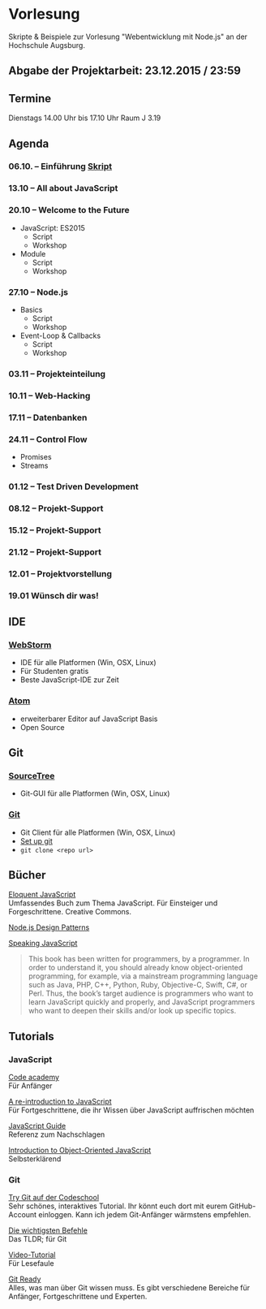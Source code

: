 Vorlesung
========

Skripte & Beispiele zur Vorlesung "Webentwicklung mit Node.js" an der Hochschule Augsburg.

## Abgabe der Projektarbeit: 23.12.2015 / 23:59

## Termine

Dienstags 14.00 Uhr bis 17.10 Uhr
Raum J 3.19

## Agenda


### 06.10. – Einführung [Skript](http://hsa-nodejs-ws1516.github.io/vorlesung/1-einfuehrung/#1)

### 13.10 – All about JavaScript

### 20.10 – Welcome to the Future

- JavaScript: ES2015 
  - Script 
  - Workshop
- Module 
  - Script 
  - Workshop 

### 27.10 – Node.js 

- Basics
  - Script
  - Workshop
- Event-Loop & Callbacks
  - Script 
  - Workshop 

### 03.11 – Projekteinteilung 

### 10.11 – Web-Hacking

### 17.11 – Datenbanken

### 24.11 – Control Flow

- Promises
- Streams

### 01.12 – Test Driven Development

### 08.12 – Projekt-Support
 
### 15.12 – Projekt-Support

### 21.12 – Projekt-Support

### 12.01 – Projektvorstellung

### 19.01 Wünsch dir was! 


## IDE

### [WebStorm](https://www.jetbrains.com/webstorm/)

- IDE für alle Platformen (Win, OSX, Linux)
- Für Studenten gratis
- Beste JavaScript-IDE zur Zeit

### [Atom](https://atom.io/)

- erweiterbarer Editor auf JavaScript Basis
- Open Source 

## Git

### [SourceTree](http://www.sourcetreeapp.com/)

- Git-GUI für alle Platformen (Win, OSX, Linux)

### [Git](http://git-scm.com/downloads)

- Git Client für alle Platformen (Win, OSX, Linux)
- [Set up git](https://help.github.com/articles/set-up-git)
- `git clone <repo url>`

## Bücher 

[Eloquent JavaScript](http://eloquentjavascript.net/)<br>
Umfassendes Buch zum Thema JavaScript. Für Einsteiger und Forgeschrittene. Creative Commons. 

[Node.js Design Patterns](https://www.packtpub.com/web-development/nodejs-design-patterns) 

[Speaking JavaScript](http://speakingjs.com/)
>This book has been written for programmers, by a programmer. In order to understand it, you should already know object-oriented programming, for example, via a mainstream programming language such as Java, PHP, C++, Python, Ruby, Objective-C, Swift, C#, or Perl.
 Thus, the book’s target audience is programmers who want to learn JavaScript quickly and properly, and JavaScript programmers who want to deepen their skills and/or look up specific topics.

## Tutorials

### JavaScript

[Code academy](http://www.codecademy.com/en/tracks/javascript)<br>
Für Anfänger

[A re-introduction to JavaScript](https://developer.mozilla.org/en-US/docs/Web/JavaScript/A_re-introduction_to_JavaScript)<br>
Für Fortgeschrittene, die ihr Wissen über JavaScript auffrischen möchten

[JavaScript Guide](https://developer.mozilla.org/en-US/docs/Web/JavaScript/Guide)<br>
Referenz zum Nachschlagen

[Introduction to Object-Oriented JavaScript](https://developer.mozilla.org/en-US/docs/Web/JavaScript/Introduction_to_Object-Oriented_JavaScript)<br>
Selbsterklärend


### Git

[Try Git auf der Codeschool](http://www.codeschool.com/courses/try-git)<br>
Sehr schönes, interaktives Tutorial. Ihr könnt euch dort mit eurem GitHub-Account einloggen. Kann ich jedem Git-Anfänger wärmstens empfehlen.

[Die wichtigsten Befehle](http://rogerdudler.github.io/git-guide/index.de.html)<br>
Das TLDR; für Git

[Video-Tutorial](http://www.youtube.com/watch?v=Fwdg8-thBAc)<br>
Für Lesefaule

[Git Ready](http://de.gitready.com/)<br>
Alles, was man über Git wissen muss. Es gibt verschiedene Bereiche für Anfänger, Fortgeschrittene und Experten.
